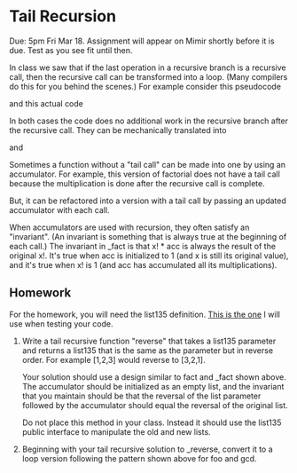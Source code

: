 # Tail Recursion

Due: 5pm Fri Mar 18. Assignment will appear on Mimir shortly before it is due. Test as you see fit until then.

In class we saw that if the last operation in a recursive branch is a recursive call, then the recursive call can be transformed into a loop. (Many compilers do this for you behind the scenes.) For example consider this pseudocode

and this actual code

In both cases the code does no additional work in the recursive branch after the recursive call. They can be mechanically translated into

and

Sometimes a function without a "tail call" can be made into one by using an accumulator. For example, this version of factorial does not have a tail call because the multiplication is done after the recursive call is complete.

But, it can be refactored into a version with a tail call by passing an updated accumulator with each call.

When accumulators are used with recursion, they often satisfy an "invariant". (An invariant is something that is always true at the beginning of each call.) The invariant in \_fact is that x! \* acc is always the result of the original x!. It's true when acc is initialized to 1 (and x is still its original value), and it's true when x! is 1 (and acc has accumulated all its multiplications).

## Homework

For the homework, you will need the list135 definition. [This is the one](https://krovetz.net/135/module_reg/list135.py) I will use when testing your code.

1. Write a tail recursive function "reverse" that takes a list135 parameter and returns a list135 that is the same as the parameter but in reverse order. For example \[1,2,3\] would reverse to \[3,2,1\].

    Your solution should use a design similar to fact and \_fact shown above. The accumulator should be initialized as an empty list, and the invariant that you maintain should be that the reversal of the list parameter followed by the accumulator should equal the reversal of the original list.

    Do not place this method in your class. Instead it should use the list135 public interface to manipulate the old and new lists.

2. Beginning with your tail recursive solution to \_reverse, convert it to a loop version following the pattern shown above for foo and gcd.
